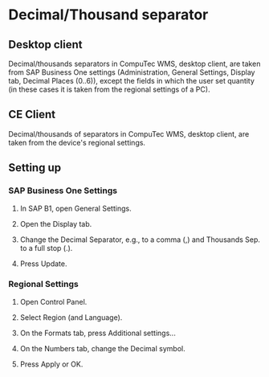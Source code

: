 # Decimal/Thousand separator

## Desktop client

Decimal/thousands separators in CompuTec WMS, desktop client, are taken from SAP Business One settings (Administration, General Settings, Display tab, Decimal Places (0..6)), except the fields in which the user set quantity (in these cases it is taken from the regional settings of a PC).

## CE Client

Decimal/thousands of separators in CompuTec WMS, desktop client, are taken from the device's regional settings.

## Setting up

### SAP Business One Settings

1. In SAP B1, open General Settings.

2. Open the Display tab.

3. Change the Decimal Separator, e.g., to a comma (,) and Thousands Sep. to a full stop (.).

4. Press Update.

### Regional Settings

1. Open Control Panel.

2. Select Region (and Language).

3. On the Formats tab, press Additional settings...

4. On the Numbers tab, change the Decimal symbol.

5. Press Apply or OK.
